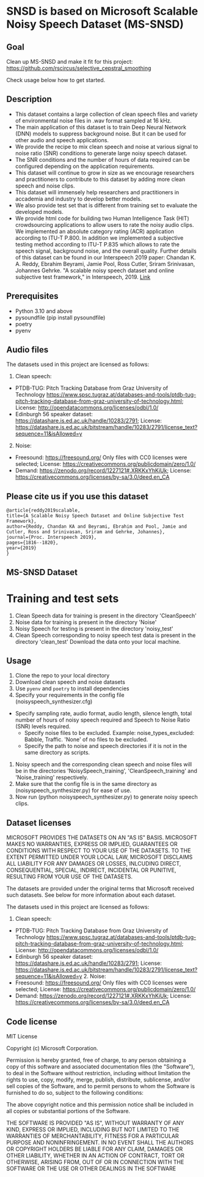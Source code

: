 # SNSD is based on Microsoft Scalable Noisy Speech Dataset (MS-SNSD)

## Goal

Clean up MS-SNSD and make it fit for this project: https://github.com/rscircus/selective_cepstral_smoothing

Check usage below how to get started.

## Description

* This dataset contains a large collection of clean speech files and variety of environmental noise files in .wav format sampled at 16 kHz.
* The main application of this dataset is to train Deep Neural Network (DNN) models to suppress background noise. But it can be used for other audio and speech applications.
* We provide the recipe to mix clean speech and noise at various signal to noise ratio (SNR) conditions to generate large noisy speech dataset.
* The SNR conditions and the number of hours of data required can be configured depending on the application requirements.
* This dataset will continue to grow in size as we encourage researchers and practitioners to contribute to this dataset by adding more clean speech and noise clips.
* This dataset will immensely help researchers and practitioners in accademia and industry to develop better models.
* We also provide test set that is different from training set to evaluate the developed models.
* We provide html code for building two Human Intelligence Task (HIT) crowdsourcing applications to allow users to rate the noisy audio clips. We implemented an absolute category rating (ACR) application according to ITU-T P.800. In addition we implemented a subjective testing method according to ITU-T P.835 which allows to rate the speech signal, background noise, and the overall quality.
    Further details of this dataset can be found in our Interspeech 2019 paper:
    Chandan K. A. Reddy, Ebrahim Beyrami, Jamie Pool, Ross Cutler, Sriram Srinivasan, Johannes Gehrke. "A scalable noisy speech dataset and online subjective test framework," in Interspeech, 2019. [Link](https://www.isca-speech.org/archive/Interspeech_2019/pdfs/3087.pdf)

## Prerequisites

- Python 3.10 and above
- pysoundfile (pip install pysoundfile)
- poetry
- pyenv

## Audio files

The datasets used in this project are licensed as follows:

1. Clean speech:
* PTDB-TUG: Pitch Tracking Database from Graz University of Technology https://www.spsc.tugraz.at/databases-and-tools/ptdb-tug-pitch-tracking-database-from-graz-university-of-technology.html; License: http://opendatacommons.org/licenses/odbl/1.0/
* Edinburgh 56 speaker dataset: https://datashare.is.ed.ac.uk/handle/10283/2791; License: https://datashare.is.ed.ac.uk/bitstream/handle/10283/2791/license_text?sequence=11&isAllowed=y

2. Noise:
* Freesound: https://freesound.org/ Only files with CC0 licenses were selected; License: https://creativecommons.org/publicdomain/zero/1.0/
* Demand: https://zenodo.org/record/1227121#.XRKKxYhKiUk; License: https://creativecommons.org/licenses/by-sa/3.0/deed.en_CA

## Please cite us if you use this dataset

```
@article{reddy2019scalable,
title={A Scalable Noisy Speech Dataset and Online Subjective Test Framework},
author={Reddy, Chandan KA and Beyrami, Ebrahim and Pool, Jamie and Cutler, Ross and Srinivasan, Sriram and Gehrke, Johannes},
journal={Proc. Interspeech 2019},
pages={1816--1820},
year={2019}
}
```

## MS-SNSD Dataset

# Training and test sets
1. Clean Speech data for training is present in the directory 'CleanSpeech'
2. Noise data for training is present in the directory 'Noise'
3. Noisy Speech for testing is present in the directory 'noisy_test'
4. Clean Speech corresponding to noisy speech test data is present in the directory 'clean_test'
Download the data onto your local machine.

## Usage

1. Clone the repo to your local directory
1. Download clean speech and noise datasets
1. Use `pyenv` and `poetry` to install dependencies
1. Specify your requirements in the config file (noisyspeech_synthesizer.cfg)
  - Specify sampling rate, audio format, audio length, silence length, total number of hours of noisy speech required and Speech to Noise Ratio (SNR) levels required.
    - Specify noise files to be excluded. Example: noise_types_excluded: Babble, Traffic. 'None' of no files to be excluded.
    - Specify the path to noise and speech directories if it is not in the same directory as scripts.
1. Noisy speech and the corresponding clean speech and noise files will be in the directories 'NoisySpeech_training', 'CleanSpeech_training' and 'Noise_training' respectively.
1. Make sure that the config file is in the same directory as (noisyspeech_synthesizer.py) for ease of use.
1. Now run (python noisyspeech_synthesizer.py) to generate noisy speech clips.

## Dataset licenses

MICROSOFT PROVIDES THE DATASETS ON AN "AS IS" BASIS. MICROSOFT MAKES NO WARRANTIES, EXPRESS OR IMPLIED, GUARANTEES OR CONDITIONS WITH RESPECT TO YOUR USE OF THE DATASETS. TO THE EXTENT PERMITTED UNDER YOUR LOCAL LAW, MICROSOFT DISCLAIMS ALL LIABILITY FOR ANY DAMAGES OR LOSSES, INLCUDING DIRECT, CONSEQUENTIAL, SPECIAL, INDIRECT, INCIDENTAL OR PUNITIVE, RESULTING FROM YOUR USE OF THE DATASETS.

The datasets are provided under the original terms that Microsoft received such datasets. See below for more information about each dataset.

The datasets used in this project are licensed as follows:
1. Clean speech:
* PTDB-TUG: Pitch Tracking Database from Graz University of Technology https://www.spsc.tugraz.at/databases-and-tools/ptdb-tug-pitch-tracking-database-from-graz-university-of-technology.html; License: http://opendatacommons.org/licenses/odbl/1.0/
* Edinburgh 56 speaker dataset: https://datashare.is.ed.ac.uk/handle/10283/2791; License: https://datashare.is.ed.ac.uk/bitstream/handle/10283/2791/license_text?sequence=11&isAllowed=y
    2. Noise:
* Freesound: https://freesound.org/ Only files with CC0 licenses were selected; License: https://creativecommons.org/publicdomain/zero/1.0/
* Demand: https://zenodo.org/record/1227121#.XRKKxYhKiUk; License: https://creativecommons.org/licenses/by-sa/3.0/deed.en_CA

## Code license

MIT License

Copyright (c) Microsoft Corporation.

Permission is hereby granted, free of charge, to any person obtaining a copy
of this software and associated documentation files (the "Software"), to deal
in the Software without restriction, including without limitation the rights
to use, copy, modify, merge, publish, distribute, sublicense, and/or sell
copies of the Software, and to permit persons to whom the Software is
furnished to do so, subject to the following conditions:

The above copyright notice and this permission notice shall be included in all
copies or substantial portions of the Software.

THE SOFTWARE IS PROVIDED "AS IS", WITHOUT WARRANTY OF ANY KIND, EXPRESS OR
IMPLIED, INCLUDING BUT NOT LIMITED TO THE WARRANTIES OF MERCHANTABILITY,
FITNESS FOR A PARTICULAR PURPOSE AND NONINFRINGEMENT. IN NO EVENT SHALL THE
AUTHORS OR COPYRIGHT HOLDERS BE LIABLE FOR ANY CLAIM, DAMAGES OR OTHER
LIABILITY, WHETHER IN AN ACTION OF CONTRACT, TORT OR OTHERWISE, ARISING FROM,
OUT OF OR IN CONNECTION WITH THE SOFTWARE OR THE USE OR OTHER DEALINGS IN THE
SOFTWARE
